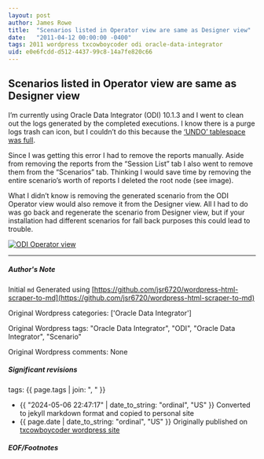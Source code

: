 ```yaml
---
layout: post
author: James Rowe
title:  "Scenarios listed in Operator view are same as Designer view"
date:   "2011-04-12 00:00:00 -0400"
tags: 2011 wordpress txcowboycoder odi oracle-data-integrator
uid: e0e6fcdd-d512-4437-99c8-14a7fe820c66
---
```



## Scenarios listed in Operator view are same as Designer view


I’m currently using Oracle Data Integrator (ODI) 10.1.3 and I went to clean out the logs generated by the completed executions. I know there is a purge logs trash can icon, but I couldn’t do this because the [‘UNDO’ tablespace was full](http://txcowboycoder.wordpress.com/2011/04/05/error-when-purging-log-unable-to-extend-tablespace-undo/).


Since I was getting this error I had to remove the reports manually. Aside from removing the reports from the “Session List” tab I also went to remove them from the “Scenarios” tab. Thinking I would save time by removing the entire scenario’s worth of reports I deleted the root node (see image).


What I didn’t know is removing the generated scenario from the ODI Operator view would also remove it from the Designer view. All I had to do was go back and regenerate the scenario from Designer view, but if your installation had different scenarios for fall back purposes this could lead to trouble.


[![ODI Operator view](https://txcowboycoder.files.wordpress.com/2011/04/operator-view-scenario.png?w=500&h=257 "Operator View - Scenario")](http://txcowboycoder.files.wordpress.com/2011/04/operator-view-scenario.png)




---

##### Author's Note

Initial `md` Generated using [https://github.com/jsr6720/wordpress-html-scraper-to-md](https://github.com/jsr6720/wordpress-html-scraper-to-md)

Original Wordpress categories: ['Oracle Data Integrator']

Original Wordpress tags: "Oracle Data Integrator", "ODI", "Oracle Data Integrator", "Scenario"

Original Wordpress comments: None

##### Significant revisions

tags: {{ page.tags | join: ", " }} <!-- todo move this somewhere -->

- {{ "2024-05-06 22:47:17" | date_to_string: "ordinal", "US" }} Converted to jekyll markdown format and copied to personal site
- {{ page.date | date_to_string: "ordinal", "US" }} Originally published on [txcowboycoder wordpress site](https://txcowboycoder.wordpress.com/2011/04/12/scenarios-listed-in-operator-view-are-same-as-designer-view/)

##### EOF/Footnotes


